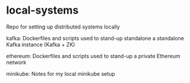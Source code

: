 # local-systems
Repo for setting up distributed systems locally

kafka: Dockerfiles and scripts used to stand-up standalone a standalone Kafka instance (Kafka + ZK)

ethereum: Dockerfiles and scripts used to stand-up a private Ethereum network

minikube: Notes for my local minikube setup
